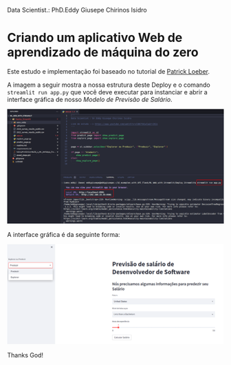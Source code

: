 Data Scientist.: PhD.Eddy Giusepe Chirinos Isidro

# Criando um aplicativo Web de aprendizado de máquina do zero

Este estudo e implementação foi baseado no tutorial de [Patrick Loeber](https://www.patreon.com/patrickloeber).

A imagem a seguir mostra a nossa estrutura deste Deploy e o comando `streamlit run app.py` que você deve executar para instanciar e abrir a interface gráfica de nosso *Modelo de Previsão de Salário*.

![](/Deploy_Streamlit/deploy_passo1.png)


A interface gráfica é da seguinte forma:

![](/Deploy_Streamlit/deploy_passo2.png)




Thanks God!

